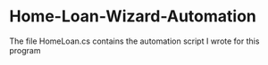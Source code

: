 # Home-Loan-Wizard-Automation

The file HomeLoan.cs contains the automation script I wrote for this program

